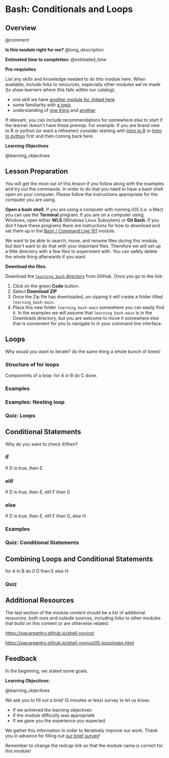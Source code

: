<!--

author:   Elizabeth Drellich
email:    drelliche@chop.edu
version:  0.0.1
module_template_version: 2.0.0
language: en
narrator: UK English Female
title: Bash: Conditionals and Loops
comment:  This module teaches you how to iterate through "for" loops and write conditional statements in Bash.
long_description: This lesson teaches the basics of loops (for all x, do y) and conditional statements (if x is true, do y) in Bash. Since the grammar of Bash can be non-intuitive this module is appropriate both for learners who have experience with conditionals and loops in other languages, as well as learners who are learning about these kinds of commands for the first time.

@learning_objectives  

After completion of this module, learners will be able to:

- Understand how a "for loop" works
- Write simple "for loop"s in Bash  
- Understand how an "if/then" statement works
- Write "if/then" statements
- Combine loops and conditional statements to create powerful code.

@end

link:  https://chop-dbhi-arcus-education-website-assets.s3.amazonaws.com/css/styles.css

script: https://kit.fontawesome.com/83b2343bd4.js

-->

# Bash: Conditionals and Loops

<div class = "overview">

## Overview
@comment

**Is this module right for me?** @long_description

**Estimated time to completion:** @estimated_time

**Pre-requisites**

List any skills and knowledge needed to do this module here. When available, include links to resources, especially other modules we've made (to show learners where this falls within our catalog).

* one skill we have [another module for, linked here](https://education.arcus.chop.edu)
* some familiarity with [a topic](https://education.arcus.chop.edu)
* understanding of [one thing](https://education.arcus.chop.edu) and [another](https://education.arcus.chop.edu)

If relevant, you can include recommendations for somewhere else to start if the learner doesn't have these prereqs. For example: If you are brand new to R or python (or want a refresher) consider starting with [Intro to R](link) or [Intro to python](link) first and then coming back here.

**Learning Objectives**

@learning_objectives

</div>

## Lesson Preparation

You will get the most out of this lesson if you follow along with the examples and try out the commands. In order to do that you need to have a bash shell open on your computer. Please follow the instructions appropriate for the computer you are using.

**Open a bash shell.**
If you are using a computer with running iOS (i.e. a Mac) you can use the **Terminal** program. If you are on a computer using Windows, open either **WLS** (Windows Linux Subsytem) or **Git Bash**. If you don't have these programs there are instructions for how to download and set them up in the [Bash / Command Line 101](https://liascript.github.io/course/?https://raw.githubusercontent.com/arcus/education_modules/main/bash_command_line_101/bash_command_line_101.md) module.

<div class = "important">
We want to be able to search, move, and rename files during this module, but don't want to do that with your important files. Therefore we will set up a little directory with a few files to experiment with. You can safely delete the whole thing afterwards if you want.
</div>

**Download the files.**

Download the [`learning_bash` directory](https://github.com/arcus/learning_bash) from GitHub. Once you go to the link:

1. Click on the green **Code** button.
2. Select **Download ZIP**
3. Once the Zip file has downloaded, un-zipping it will create a folder titled `learning_bash-main`.
4. Place this new folder `learning_bash-main` somewhere you can easily find it. In the examples we will assume that `learning_bash-main` is in the Downloads directory, but you are welcome to move it somewhere else that is convenient for you to navigate to in your command line interface.


## Loops

Why would you want to iterate? do the same thing a whole bunch of times!

### Structure of for loops
Components of a loop: for A in B do C done.

### Examples

### Examples: Nesting loop


### Quiz: Loops

## Conditional Statements

Why do you want to check if/then?

### if
If D is true, then E.

### elif
If D is true, then E, elif F then G

### else
If D is true, then E, elif F then G, else H

### Examples

### Quiz: Conditional Statements

## Combining Loops and Conditional Statements
for A in B do if D then E else H.

### Quiz


## Additional Resources

The last section of the module content should be a list of additional resources, both ours and outside sources, including links to other modules that build on this content or are otherwise related.

https://swcarpentry.github.io/shell-novice/

https://swcarpentry.github.io/shell-novice/05-loop/index.html


## Feedback

In the beginning, we stated some goals.

**Learning Objectives:**

@learning_objectives

We ask you to fill out a brief (5 minutes or less) survey to let us know:

* If we achieved the learning objectives
* If the module difficulty was appropriate
* If we gave you the experience you expected

We gather this information in order to iteratively improve our work.  Thank you in advance for filling out [our brief survey](https://redcap.chop.edu/surveys/?s=KHTXCXJJ93&module_name=%22Module+Template%22)!

Remember to change the redcap link so that the module name is correct for this module!
